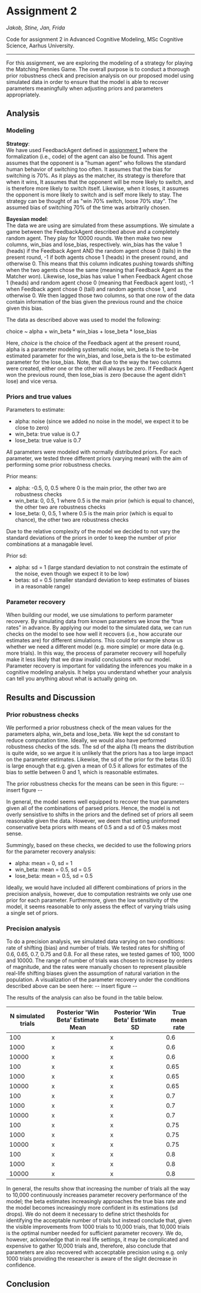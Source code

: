 # Assignment 2
_Jakob, Stine, Jan, Frida_ 

Code for assignment 2 in Advanced Cognitive Modeling, MSc Cognitive Science, Aarhus University.

------------
For this assignment, we are exploring the modeling of a strategy for playing the Matching Pennies Game. The overall purpose is to conduct a thorough prior robustness check and precision analysis on our proposed model using simulated data in order to ensure that the model is able to recover parameters meaningfully when adjusting priors and parameters appropriately.

## Analysis

### Modeling

__Strategy__:  
We have used FeedbackAgent defined in [assignment 1](https://github.com/CognitiveScienceAU/assignment1_fromverbal2formal-fridajakobjanstine) where the formalization (i.e., code) of the agent can also be found. 
This agent assumes that the opponent is a "human agent" who follows the standard human behavior of switching too often. It assumes that the bias for switching is 70%. As it plays as the matcher, its strategy is therefore that when it wins, 
It assumes that the opponent will be more likely to switch, and is therefore more likely to switch itself. Likewise, when it loses, it assumes the opponent is more likely to switch and is self more likely to stay. The strategy can be thought of as "win 70% switch, loose 70% stay". The assumed bias of switching 70% of the time was arbitrarily chosen. 

__Bayesian model__:  
The data we are using are simulated from these assumptions. We simulate a game between the FeedbackAgent described above and a completely random agent. They play for 10000 rounds. We then make two new columns, win_bias and lose_bias, respectively. win_bias has the value 1 (heads) if the Feedback Agent AND the random agent chose 0 (tails) in the present round, -1 if both agents chose 1 (heads) in the present round, and otherwise 0. This means that this column indicates pushing towards shifting when the two agents chose the same (meaning that Feedback Agent as the Matcher won). Likewise, lose_bias has value 1 when Feedback Agent chose 1 (heads) and random agent chose 0 (meaning that Feedback agent lost), -1 when Feedback agent chose 0 (tail) and random agents chose 1, and otherwise 0. 
We then lagged those two columns, so that one row of the data contain information of the bias given the previous round and the choice given this bias. 

The data as described above was used to model the following: 

choice ~ alpha + win_beta * win_bias + lose_beta * lose_bias

Here, _choice_ is the choice of the Feedback agent at the present round, alpha is a parameter modeling systematic noise, win_beta is the to-be estimated parameter for the win_bias, and lose_beta is the to-be estimated parameter for the lose_bias. Note, that due to the way the two columns were created, either one or the other will always be zero. If Feedback Agent won the previous round, then lose_bias is zero (because the agent didn't lose) and vice versa. 

### Priors and true values
Parameters to estimate:
- alpha: noise (since we added no noise in the model, we expect it to be close to zero)
- win_beta: true value is 0.7
- lose_beta: true value is 0.7

All parameters were modeled with normally distributed priors. For each parameter, we tested three different priors (varying mean) with the aim of performing some prior robustness checks. 

Prior means:
- alpha: -0.5, 0, 0.5 where 0 is the main prior, the other two are robustness checks
- win_beta: 0, 0.5, 1 where 0.5 is the main prior (which is equal to chance), the other two are robustness checks
- lose_beta: 0, 0.5, 1 where 0.5 is the main prior (which is equal to chance), the other two are robustness checks

Due to the relative complexity of the model we decided to not vary the standard deviations of the priors in order to keep the number of prior combinations at a managable level.

Prior sd:
- alpha: sd = 1 (large standard deviation to not constrain the estimate of the noise, even though we expect it to be low)
- betas: sd = 0.5 (smaller standard deviation to keep estimates of biases in a reasonable range)

### Parameter recovery 
When building our model, we use simulations to perform parameter recovery. By simulating data from known parameters we know the “true rates” in advance. By applying our model to the simulated data, we can run checks on the model to see how well it recovers (i.e., how accurate our estimates are) for different simulations. This could for example show us whether we need a different model (e.g. more simple) or more data (e.g. more trials). In this way, the process of parameter recovery will hopefully make it less likely that we draw invalid conclusions with our model. Parameter recovery is important for validating the inferences you make in a cognitive modeling analysis. It helps you understand whether your analysis can tell you anything about what is actually going on.

## Results and Discussion

### Prior robustness checks
We performed a prior robustness check of the mean values for the parameters alpha, win_beta and lose_beta. We kept the sd constant to reduce computation time. Ideally, we would also have performed robustness checks of the sds. The sd of the alpha (1) means the distribution is quite wide, so we argue it is unlikely that the priors has a too large impact on the parameter estimates. Likewise, the sd of the prior for the betas (0.5) is large enough that e.g. given a mean of 0.5 it allows for estimates of the bias to settle between 0 and 1, which is reasonable estimates. 

The prior robustness checks for the means can be seen in this figure:
-- insert figure --

In general, the model seems well equipped to recover the true parameters given all of the combinations of parsed priors. Hence, the model is not overly sensistive to shifts in the priors and the defined set of priors all seem reasonable given the data. However, we deem that setting uninformed conservative beta priors with means of 0.5 and a sd of 0.5 makes most sense.

Summingly, based on these checks, we decided to use the following priors for the parameter recovery analysis: 
- alpha: mean = 0, sd = 1
- win_beta: mean = 0.5, sd = 0.5
- lose_beta: mean = 0.5, sd = 0.5  

Ideally, we would have included all different combinations of priors in the precision analysis, however, due to computation restraints we only use one prior for each parameter. Furthermore, given the low sensitivity of the model, it seems reasonable to only assess the effect of varying trials using a single set of priors.

### Precision analysis
To do a precision analysis, we simulated data varying on two conditions: rate of shifting (bias) and number of trials. We tested rates for shifting of 0.6, 0.65, 0.7, 0.75 and 0.8. For all these rates, we tested games of 100, 1000 and 10000. The range of number of trials was chosen to increase by orders of magnitude, and the rates were manually chosen to represent plausible real-life shifting biases given the assumption of natural variation in the population. A visualization of the parameter recovery under the conditions described above can be seen here: 
-- insert figure --


The results of the analysis can also be found in the table below.


| N simulated trials | Posterior 'Win Beta' Estimate Mean | Posterior 'Win Beta' Estimate SD | True mean rate | 
|---|---|---|---|
| 100 | x | x | 0.6 | 
| 1000 | x | x | 0.6 | 
| 10000 | x | x | 0.6 |
| 100 | x | x | 0.65 | 
| 1000 | x | x | 0.65 |
| 10000 | x | x | 0.65 |
| 100 | x | x | 0.7 |
| 1000 | x | x | 0.7 |
| 10000 | x | x | 0.7 |
| 100 | x | x | 0.75 |
| 1000 | x | x | 0.75 |
| 10000 | x | x | 0.75 |
| 100 | x | x | 0.8 |
| 1000 | x | x | 0.8 |
| 10000 | x | x | 0.8 |

In general, the results show that increasing the number of trials all the way to 10,000 continuously increases parameter recovery performance of the model; the beta estimates increasingly approaches the true bias rate and the model becomes increasingly more confident in its estimations (sd drops). We do not deem it necessary to define strict thesholds for identifying the acceptable number of trials but instead conclude that, given the visible improvements from 1000 trials to 10,000 trials, that 10,000 trials is the optimal number needed for sufficient parameter recovery. We do, however, acknowledge that in real life settings, it may be complicated and expensive to gather 10,000 trials and, therefore, also conclude that parameters are also recovered with accecptable precision using e.g. only 1000 trials providing the researcher is aware of the slight decrease in confidence.


## Conclusion
